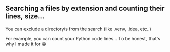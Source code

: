 ## Searching a files by extension and counting their lines, size...

You can exclude a directory/s from the search (like .venv, .idea, etc..)

For example, you can count your Python code lines...
To be honest, that's why I made it for :grin:
